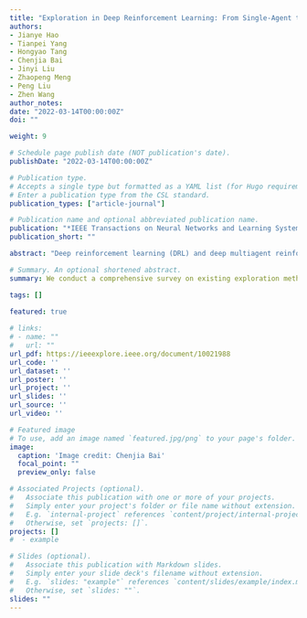```yaml
---
title: "Exploration in Deep Reinforcement Learning: From Single-Agent to Multiagent Domain."
authors:
- Jianye Hao
- Tianpei Yang
- Hongyao Tang
- Chenjia Bai
- Jinyi Liu
- Zhaopeng Meng
- Peng Liu
- Zhen Wang
author_notes:
date: "2022-03-14T00:00:00Z"
doi: ""

weight: 9

# Schedule page publish date (NOT publication's date).
publishDate: "2022-03-14T00:00:00Z"

# Publication type.
# Accepts a single type but formatted as a YAML list (for Hugo requirements).
# Enter a publication type from the CSL standard.
publication_types: ["article-journal"]

# Publication name and optional abbreviated publication name.
publication: "*IEEE Transactions on Neural Networks and Learning Systems*, 2022"
publication_short: ""

abstract: "Deep reinforcement learning (DRL) and deep multiagent reinforcement learning (MARL) have achieved significant success across a wide range of domains, including game artificial intelligence (AI), autonomous vehicles, and robotics. However, DRL and deep MARL agents are widely known to be sample inefficient that millions of interactions are usually needed even for relatively simple problem settings, thus preventing the wide application and deployment in real-industry scenarios. One bottleneck challenge behind is the well-known exploration problem, i.e., how efficiently exploring the environment and collecting informative experiences that could benefit policy learning toward the optimal ones. This problem becomes more challenging in complex environments with sparse rewards, noisy distractions, long horizons, and nonstationary co-learners. In this article, we conduct a comprehensive survey on existing exploration methods for both single-agent RL and multiagent RL. We start the survey by identifying several key challenges to efficient exploration. Then, we provide a systematic survey of existing approaches by classifying them into two major categories: uncertainty-oriented exploration and intrinsic motivation-oriented exploration. Beyond the above two main branches, we also include other notable exploration methods with different ideas and techniques. In addition to algorithmic analysis, we provide a comprehensive and unified empirical comparison of different exploration methods for DRL on a set of commonly used benchmarks. According to our algorithmic and empirical investigation, we finally summarize the open problems of exploration in DRL and deep MARL and point out a few future directions."

# Summary. An optional shortened abstract.
summary: We conduct a comprehensive survey on existing exploration methods for both single-agent RL and multiagent RL.

tags: []
  
featured: true

# links:
# - name: ""
#   url: ""
url_pdf: https://ieeexplore.ieee.org/document/10021988
url_code: ''
url_dataset: ''
url_poster: ''
url_project: ''
url_slides: ''
url_source: ''
url_video: ''

# Featured image
# To use, add an image named `featured.jpg/png` to your page's folder. 
image:
  caption: 'Image credit: Chenjia Bai'
  focal_point: ""
  preview_only: false

# Associated Projects (optional).
#   Associate this publication with one or more of your projects.
#   Simply enter your project's folder or file name without extension.
#   E.g. `internal-project` references `content/project/internal-project/index.md`.
#   Otherwise, set `projects: []`.
projects: []
#  - example

# Slides (optional).
#   Associate this publication with Markdown slides.
#   Simply enter your slide deck's filename without extension.
#   E.g. `slides: "example"` references `content/slides/example/index.md`.
#   Otherwise, set `slides: ""`.
slides: ""
---
```

